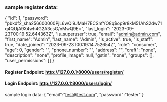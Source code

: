 ### sample register data:
{
    "id": 1,
    "password": "pbkdf2_sha256$600000$PjL6wQi9JMaH7ECSnfYO8q$op9r8kM51AhS2dw71q4QUjA9X4wh4G2A3csG/nMwQ9E=",
    "last_login": "2023-09-23T00:19:52.644363Z",
    "is_superuser": true,
    "email": "admin@admin.com",
    "first_name": "Admin",
    "last_name": "Admin",
    "is_active": true,
    "is_staff": true,
    "date_joined": "2023-09-23T00:19:14.752654Z",
    "role": "consumer",
    "age": 0,
    "gender": "",
    "phone_number": "",
    "address": "",
    "craft": "none",
    "description": "none",
    "profile_image": null,
    "gstin": "none",
    "groups": [],
    "user_permissions": []
}

#### Register Endpoint: http://127.0.0.1:8000/users/register/
#### Login Endpoint: http://127.0.0.1:8000/users/login/

sample login data:
{
    "email":"test@test.com",
    "password":"tester"
}

